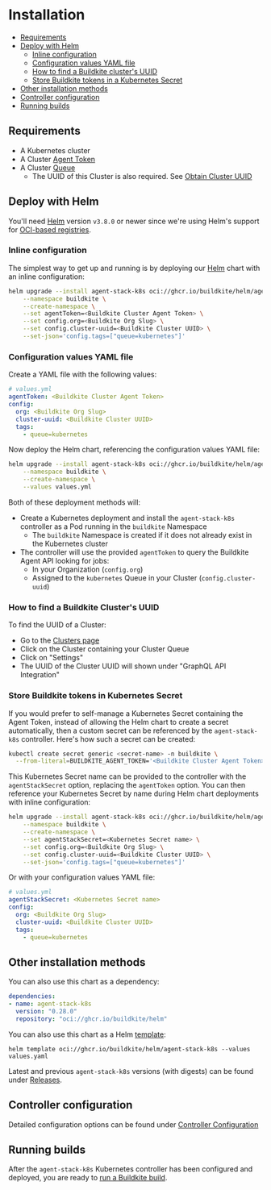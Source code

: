 # Installation

- [Requirements](#requirements)
- [Deploy with Helm](#deploy-with-helm)
   - [Inline configuration](#inline-configuration)
   - [Configuration values YAML file](#configuration-values-yaml-file)
   - [How to find a Buildkite cluster's UUID](#how-to-find-a-buildkite-clusters-uuid)
   - [Store Buildkite tokens in a Kubernetes Secret](#store-buildkite-tokens-in-kubernetes-secret)
- [Other installation methods](#other-installation-methods)
- [Controller configuration](#controller-configuration)
- [Running builds](#running-builds)

## Requirements

- A Kubernetes cluster
- A Cluster [Agent Token](https://buildkite.com/docs/agent/v3/tokens#create-a-token)
- A Cluster [Queue](https://buildkite.com/docs/pipelines/clusters/manage-queues#create-a-self-hosted-queue)
  - The UUID of this Cluster is also required. See [Obtain Cluster UUID](#how-to-find-a-buildkite-clusters-uuid)

## Deploy with Helm

You'll need [Helm](https://github.com/helm/helm) version `v3.8.0` or newer since we're using Helm's support for [OCI-based registries](https://helm.sh/docs/topics/registries/).

### Inline configuration

The simplest way to get up and running is by deploying our [Helm](https://helm.sh) chart with an inline configuration:

```bash
helm upgrade --install agent-stack-k8s oci://ghcr.io/buildkite/helm/agent-stack-k8s \
    --namespace buildkite \
    --create-namespace \
    --set agentToken=<Buildkite Cluster Agent Token> \
    --set config.org=<Buildkite Org Slug> \
    --set config.cluster-uuid=<Buildkite Cluster UUID> \
    --set-json='config.tags=["queue=kubernetes"]'
```

### Configuration values YAML file

Create a YAML file with the following values:

```yaml
# values.yml
agentToken: <Buildkite Cluster Agent Token>
config:
  org: <Buildkite Org Slug>
  cluster-uuid: <Buildkite Cluster UUID>
  tags:
    - queue=kubernetes
```

Now deploy the Helm chart, referencing the configuration values YAML file:

```bash
helm upgrade --install agent-stack-k8s oci://ghcr.io/buildkite/helm/agent-stack-k8s \
    --namespace buildkite \
    --create-namespace \
    --values values.yml
```

Both of these deployment methods will:
- Create a Kubernetes deployment and install the `agent-stack-k8s` controller as a Pod running in the `buildkite` Namespace
  - The `buildkite` Namespace is created if it does not already exist in the Kubernetes cluster
- The controller will use the provided `agentToken` to query the Buildkite Agent API looking for jobs:
  - In your Organization (`config.org`)
  - Assigned to the `kubernetes` Queue in your Cluster (`config.cluster-uuid`)

### How to find a Buildkite Cluster's UUID

To find the UUID of a Cluster:
- Go to the [Clusters page](https://buildkite.com/organizations/-/clusters)
- Click on the Cluster containing your Cluster Queue
- Click on "Settings"
- The UUID of the Cluster UUID will shown under "GraphQL API Integration"

### Store Buildkite tokens in Kubernetes Secret

If you would prefer to self-manage a Kubernetes Secret containing the Agent Token, instead of allowing the Helm chart to create a secret automatically, then a custom secret can be referenced by the `agent-stack-k8s` controller.
Here's how such a secret can be created:

```bash
kubectl create secret generic <secret-name> -n buildkite \
  --from-literal=BUILDKITE_AGENT_TOKEN='<Buildkite Cluster Agent Token>'
```

This Kubernetes Secret name can be provided to the controller with the `agentStackSecret` option, replacing the `agentToken` option. You can then reference your Kubernetes Secret by name during Helm chart deployments with inline configuration:

```bash
helm upgrade --install agent-stack-k8s oci://ghcr.io/buildkite/helm/agent-stack-k8s \
    --namespace buildkite \
    --create-namespace \
    --set agentStackSecret=<Kubernetes Secret name> \
    --set config.org=<Buildkite Org Slug> \
    --set config.cluster-uuid=<Buildkite Cluster UUID> \
    --set-json='config.tags=["queue=kubernetes"]'
```

Or with your configuration values YAML file:

```yaml
# values.yml
agentStackSecret: <Kubernetes Secret name>
config:
  org: <Buildkite Org Slug>
  cluster-uuid: <Buildkite Cluster UUID>
  tags:
    - queue=kubernetes
```

## Other installation methods

You can also use this chart as a dependency:

```yaml
dependencies:
- name: agent-stack-k8s
  version: "0.28.0"
  repository: "oci://ghcr.io/buildkite/helm"
```

You can also use this chart as a Helm [template](https://helm.sh/docs/chart_best_practices/templates/):

```
helm template oci://ghcr.io/buildkite/helm/agent-stack-k8s --values values.yaml
```

Latest and previous `agent-stack-k8s` versions (with digests) can be found under [Releases](https://github.com/buildkite/agent-stack-k8s/releases).

## Controller configuration

Detailed configuration options can be found under [Controller Configuration](controller_configuration.md)

## Running builds

After the `agent-stack-k8s` Kubernetes controller has been configured and deployed, you are ready to [run a Buildkite build](running_builds.md).
